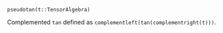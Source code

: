 ```
pseudotan(t::TensorAlgebra)
```

Complemented `tan` defined as `complementleft(tan(complementright(t)))`.
